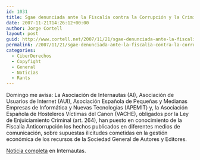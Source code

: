 ```yaml
---
id: 1031
title: Sgae denunciada ante la Fiscalí­a contra la Corrupción y la Criminalidad Organizada
date: 2007-11-21T14:26:12+00:00
author: Jorge Cortell
layout: post
guid: http://www.cortell.net/2007/11/21/sgae-denunciada-ante-la-fiscalia-contra-la-corrupcion-y-la-criminalidad-organizada/
permalink: /2007/11/21/sgae-denunciada-ante-la-fiscalia-contra-la-corrupcion-y-la-criminalidad-organizada/
categories:
  - CiberDerechos
  - Copyfight
  - General
  - Noticias
  - Rants
---
```

Domingo me avisa: La Asociación de Internautas (AI), Asociación de Usuarios de Internet (AUI), Asociación Española de Pequeñas y Medianas Empresas de Informática y Nuevas Tecnologí­as (APEMIT) y, la Asociación Española de Hosteleros Ví­ctimas del Canon (VACHE), obligados por la Ley de Enjuiciamiento Criminal (art. 264), han puesto en conocimiento de la Fiscalí­a Anticorrupción los hechos publicados en diferentes medios de comunicación, sobre supuestas ilicitudes cometidas en la gestión económica de los recursos de la Sociedad General de Autores y Editores.

<a target="_blank" title="http://www.internautas.org/html/4592.html" href="http://www.internautas.org/html/4592.html">Noticia completa</a> en Internautas.